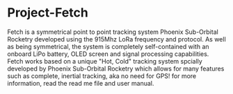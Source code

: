 # Project-Fetch
Fetch is a symmetrical point to point tracking system Phoenix Sub-Orbital Rocketry developed using the 915Mhz LoRa frequency and protocol. As well as being symmetrical, the system is completely self-contained with an onboard LiPo battery, OLED screen and signal processing capabilities. Fetch works based on a unique "Hot, Cold" tracking system spcially developed by Phoenix Sub-Orbital Rocketry which allows for many features such as complete, inertial tracking, aka no need for GPS! for more information, read the read me file and user manual.
